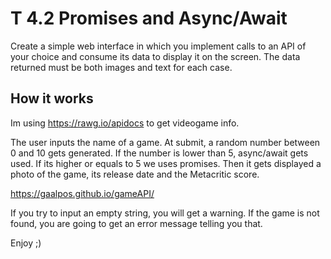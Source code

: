# T 4.2 Promises and Async/Await

Create a simple web interface in which you implement calls to an API of your choice and consume its data to display it on the screen. The data returned must be both images and text for each case.

## How it works

Im using https://rawg.io/apidocs to get videogame info.

The user inputs the name of a game. At submit, a random number between 0 and 10 gets generated. If the number is lower than 5, async/await gets used. If its higher or equals to 5 we uses promises. Then it gets displayed a photo of the game, its release date and the Metacritic score.

https://gaalpos.github.io/gameAPI/

If you try to input an empty string, you will get a warning. If the game is not found, you are going to get an error message telling you that.

Enjoy ;)    